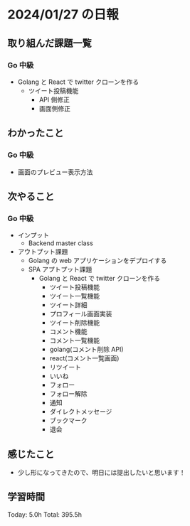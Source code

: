 # 2024/01/27 の日報

## 取り組んだ課題一覧

### Go 中級

- Golang と React で twitter クローンを作る
  - ツイート投稿機能
    - API 側修正
    - 画面側修正

## わかったこと

### Go 中級

- 画面のプレビュー表示方法

## 次やること

### Go 中級

- インプット
  - Backend master class
- アウトプット課題
  - Golang の web アプリケーションをデプロイする
  - SPA アプトプット課題
    - Golang と React で twitter クローンを作る
      - ツイート投稿機能
      - ツイート一覧機能
      - ツイート詳細
      - プロフィール画面実装
      - ツイート削除機能
      - コメント機能
      - コメント一覧機能
      - golang(コメント削除 API)
      - react(コメント一覧画面)
      - リツイート
      - いいね
      - フォロー
      - フォロー解除
      - 通知
      - ダイレクトメッセージ
      - ブックマーク
      - 退会

## 感じたこと

- 少し形になってきたので、明日には提出したいと思います！

## 学習時間

Today: 5.0h
Total: 395.5h
